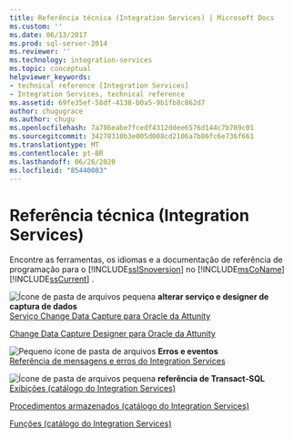 ```yaml
---
title: Referência técnica (Integration Services) | Microsoft Docs
ms.custom: ''
ms.date: 06/13/2017
ms.prod: sql-server-2014
ms.reviewer: ''
ms.technology: integration-services
ms.topic: conceptual
helpviewer_keywords:
- technical reference [Integration Services]
- Integration Services, technical reference
ms.assetid: 69fe35ef-58df-4138-b0a5-9b1fb8c862d7
author: chugugrace
ms.author: chugu
ms.openlocfilehash: 7a786eabe7fcedf4312ddee6576d144c7b789c01
ms.sourcegitcommit: 34278310b3e005d008cd2106a7b86fc6e736f661
ms.translationtype: MT
ms.contentlocale: pt-BR
ms.lasthandoff: 06/26/2020
ms.locfileid: "85440083"
---
```

# <a name="technical-reference-integration-services"></a>Referência técnica (Integration Services)
  Encontre as ferramentas, os idiomas e a documentação de referência de programação para o [!INCLUDE[ssISnoversion](../includes/ssisnoversion-md.md)] no [!INCLUDE[msCoName](../includes/msconame-md.md)] [!INCLUDE[ssCurrent](../includes/sscurrent-md.md)] .  
  
 ![Ícone de pasta de arquivos pequena](media/filefolder-small.gif "Pequeno ícone de pasta de arquivos") **alterar serviço e designer de captura de dados**  
 [Serviço Change Data Capture para Oracle da Attunity](change-data-capture/change-data-capture-service-for-oracle-by-attunity.md)  
  
 [Change Data Capture Designer para Oracle da Attunity](change-data-capture/change-data-capture-designer-for-oracle-by-attunity.md)  
  
 ![Pequeno ícone de pasta de arquivos](media/filefolder-small.gif "Pequeno ícone de pasta de arquivos") **Erros e eventos**  
 [Referência de mensagens e erros do Integration Services](../../2014/integration-services/integration-services-error-and-message-reference.md)  
  
 ![Ícone de pasta de arquivos pequena](media/filefolder-small.gif "Pequeno ícone de pasta de arquivos") **referência de Transact-SQL**  
 [Exibições &#40;catálogo do Integration Services&#41;](/sql/integration-services/system-views/views-integration-services-catalog)  
  
 [Procedimentos armazenados &#40;catálogo do Integration Services&#41;](/sql/integration-services/system-stored-procedures/stored-procedures-integration-services-catalog)  
  
 [Funções &#40;catálogo do Integration Services&#41;](performance/performance-counters.md)  
  
  
